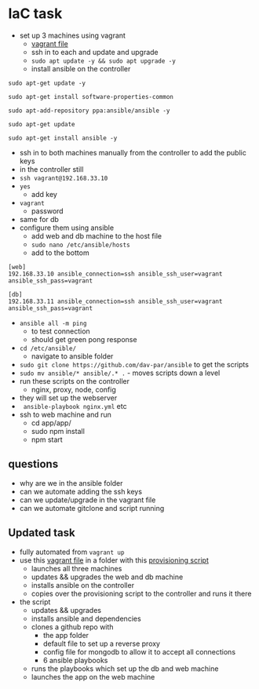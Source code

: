# IaC task
- set up 3 machines using vagrant
    - [vagrant file](/IaC_ansible/Vagrant/Vagrantfile)
    - ssh in to each and update and upgrade
    - `sudo apt update -y && sudo apt upgrade -y`
    - install ansible on the controller
```
sudo apt-get update -y
	
sudo apt-get install software-properties-common
	
sudo apt-add-repository ppa:ansible/ansible -y
	
sudo apt-get update
	
sudo apt-get install ansible -y
```
- ssh in to both machines manually from the controller to add the public keys
- in the controller still
- `ssh vagrant@192.168.33.10`
- `yes`
    - add key
- `vagrant`
    - password
- same for db
- configure them using ansible
    - add web and db machine to the host file
    - `sudo nano /etc/ansible/hosts`
    - add to the bottom
```
[web]
192.168.33.10 ansible_connection=ssh ansible_ssh_user=vagrant ansible_ssh_pass=vagrant

[db]
192.168.33.11 ansible_connection=ssh ansible_ssh_user=vagrant ansible_ssh_pass=vagrant
```

- `ansible all -m ping`
    - to test connection
    - should get green pong response
- `cd /etc/ansible/`
    - navigate to ansible folder
- `sudo git clone https://github.com/dav-par/ansible` to get the scripts
-  `sudo mv ansible/* ansible/.* .` - moves scripts down a level
- run these scripts on the controller
    - nginx, proxy, node, config 
- they will set up the webserver
- ` ansible-playbook nginx.yml` etc
- ssh to web machine and run
    - cd app/app/
    - sudo npm install
    - npm start

## questions
- why are we in the ansible folder
- can we automate adding the ssh keys
- can we update/upgrade in the vagrant file
- can we automate gitclone and script running


## Updated task
- fully automated from `vagrant up` 
- use this [vagrant file](/IaC_ansible/Vagrant/Vagrantfile) in a folder with this [provisioning script](/IaC_ansible/controller_pro.sh)
    - launches all three machines
    - updates && upgrades the web and db machine
    - installs ansible on the controller
    - copies over the provisioning script to the controller and runs it there
- the script
    - updates && upgrades
    - installs ansible and dependencies
    - clones a github repo with
        - the app folder
        - default file to set up a reverse proxy
        - config file for mongodb to allow it to accept all connections
        - 6 ansible playbooks
    - runs the playbooks which set up the db and web machine
    - launches the app on the web machine